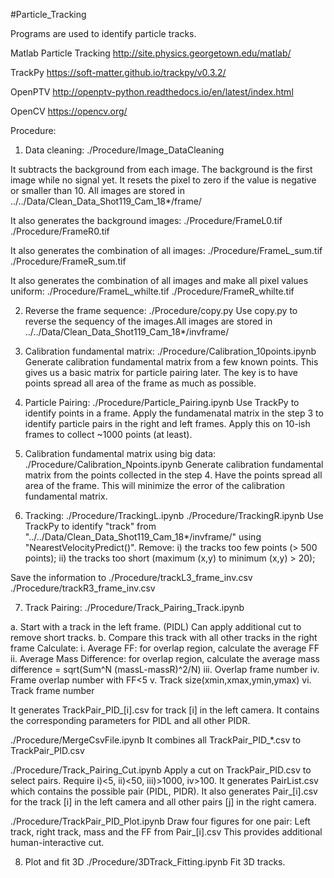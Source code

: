 #Particle_Tracking

Programs are used to identify particle tracks.

Matlab Particle Tracking
http://site.physics.georgetown.edu/matlab/

TrackPy
https://soft-matter.github.io/trackpy/v0.3.2/

OpenPTV
http://openptv-python.readthedocs.io/en/latest/index.html

OpenCV
https://opencv.org/

Procedure:

1. Data cleaning:
./Procedure/Image_DataCleaning

It subtracts the background from each image. The background is the first image while no signal yet.
It resets the pixel to zero if the value is negative or smaller than 10. All images are stored in
../../Data/Clean_Data_Shot119_Cam_18*/frame/

It also generates the background images:
./Procedure/FrameL0.tif
./Procedure/FrameR0.tif

It also generates the combination of all images:
./Procedure/FrameL_sum.tif
./Procedure/FrameR_sum.tif

It also generates the combination of all images and make all pixel values uniform:
./Procedure/FrameL_whilte.tif
./Procedure/FrameR_whilte.tif

2. Reverse the frame sequence:
./Procedure/copy.py
Use copy.py to reverse the sequency of the images.All images are stored in 
../../Data/Clean_Data_Shot119_Cam_18*/invframe/

3. Calibration fundamental matrix:
./Procedure/Calibration_10points.ipynb
Generate calibration fundamental matrix from a few known points. 
This gives us a basic matrix for particle pairing later. 
The key is to have points spread all area of the frame as much as possible. 

4. Particle Pairing:
./Procedure/Particle_Pairing.ipynb
Use TrackPy to identify points in a frame.
Apply the fundamenatal matrix in the step 3 to identify particle pairs in the right and left frames.
Apply this on 10-ish frames to collect ~1000 points (at least).

5. Calibration fundamental matrix using big data:
./Procedure/Calibration_Npoints.ipynb
Generate calibration fundamental matrix from the points collected in the step 4.
Have the points spread all area of the frame.
This will minimize the error of the calibration fundamental matrix.

6. Tracking:
./Procedure/TrackingL.ipynb
./Procedure/TrackingR.ipynb
Use TrackPy to identify "track" from "../../Data/Clean_Data_Shot119_Cam_18*/invframe/"
using "NearestVelocityPredict()". 
Remove:	i) the tracks too few points (> 500 points); 
	ii) the tracks too short (maximum (x,y) to minimum (x,y) > 20);

Save the information to
./Procedure/trackL3_frame_inv.csv
./Procedure/trackR3_frame_inv.csv

7. Track Pairing:
./Procedure/Track_Pairing_Track.ipynb

a. Start with a track in the left frame. (PIDL) Can apply additional cut to remove short tracks.
b. Compare this track with all other tracks in the right frame
Calculate:
i. Average FF: for overlap region, calculate the average FF
ii. Average Mass Difference: for overlap region, calculate the average mass difference = sqrt(Sum^N (massL-massR)^2/N)
iii. Overlap frame number
iv. Frame overlap number with FF<5 
v. Track size(xmin,xmax,ymin,ymax)
vi. Track frame number

It generates TrackPair_PID_[i].csv for track [i] in the left camera.
It contains the corresponding parameters for PIDL and all other PIDR.

./Procedure/MergeCsvFile.ipynb
It combines all TrackPair_PID_*.csv to TrackPair_PID.csv

./Procedure/Track_Pairing_Cut.ipynb
Apply a cut on TrackPair_PID.csv to select pairs. Require i)<5, ii)<50, iii)>1000, iv>100.
It generates PairList.csv which contains the possible pair (PIDL, PIDR).
It also generates Pair_[i].csv for the track [i] in the left camera and all other pairs [j] in the right camera.

./Procedure/TrackPair_PID_Plot.ipynb
Draw four figures for one pair: Left track, right track, mass and the FF from Pair_[i].csv
This provides additional human-interactive cut.  

8. Plot and fit 3D
./Procedure/3DTrack_Fitting.ipynb
Fit 3D tracks. 